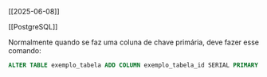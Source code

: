 [[2025-06-08]]

[[PostgreSQL]]

Normalmente quando se faz uma coluna de chave primária, deve fazer esse comando:

```sql
ALTER TABLE exemplo_tabela ADD COLUMN exemplo_tabela_id SERIAL PRIMARY KEY;

```

